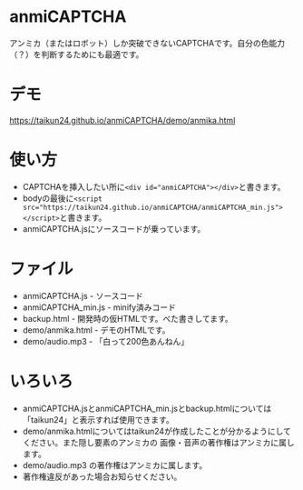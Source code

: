 # anmiCAPTCHA
アンミカ（またはロボット）しか突破できないCAPTCHAです。自分の色能力（？）を判断するためにも最適です。
# デモ
https://taikun24.github.io/anmiCAPTCHA/demo/anmika.html
# 使い方
- CAPTCHAを挿入したい所に`<div id="anmiCAPTCHA"></div>`と書きます。
- bodyの最後に`<script src="https://taikun24.github.io/anmiCAPTCHA/anmiCAPTCHA_min.js"></script>`と書きます。
- anmiCAPTCHA.jsにソースコードが乗っています。
# ファイル
- anmiCAPTCHA.js - ソースコード
- anmiCAPTCHA_min.js - minify済みコード
- backup.html - 開発時の仮HTMLです。べた書きしてます。
- demo/anmika.html - デモのHTMLです。
- demo/audio.mp3 - 「白って200色あんねん」
# いろいろ
- anmiCAPTCHA.jsとanmiCAPTCHA_min.jsとbackup.htmlについては「taikun24」と表示すれば使用できます。
- demo/anmika.htmlについてはtaikun24が作成したことが分かるようにしてください。また隠し要素のアンミカの
  画像・音声の著作権はアンミカに属します。
- demo/audio.mp3 の著作権はアンミカに属します。
- 著作権違反があった場合お知らせください。
